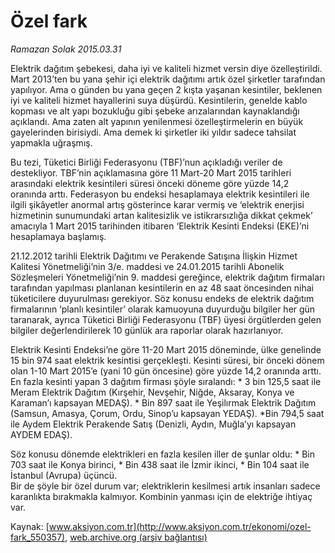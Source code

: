 # Özel fark

*Ramazan Solak 2015.03.31*

<div class="pNewsDetailMainContent" itemprop="articleBody">
 <p>
  Elektrik dağıtım şebekesi, daha iyi ve kaliteli hizmet versin diye özelleştirildi. Mart 2013’ten bu yana şehir içi elektrik dağıtımı artık özel şirketler tarafından yapılıyor. Ama o günden bu yana geçen 2 kışta yaşanan kesintiler, beklenen iyi ve kaliteli hizmet hayallerini suya düşürdü. Kesintilerin, genelde kablo kopması ve alt yapı bozukluğu gibi şebeke arızalarından kaynaklandığı açıklandı. Ama zaten alt yapının yenilenmesi özelleştirmelerin en büyük gayelerinden birisiydi. Ama demek ki şirketler iki yıldır sadece tahsilat yapmakla uğraşmış.
 </p>
 <p>
  Bu tezi, Tüketici Birliği Federasyonu (TBF)’nun açıkladığı veriler de destekliyor. TBF’nin açıklamasına göre 11 Mart-20 Mart 2015 tarihleri arasındaki elektrik kesintileri süresi önceki döneme göre yüzde 14,2 oranında arttı. Federasyon bu endeksi hesaplamaya elektrik kesintileri ile ilgili şikâyetler anormal artış gösterince karar vermiş ve ‘elektrik enerjisi hizmetinin sunumundaki artan kalitesizlik ve istikrarsızlığa dikkat çekmek’ amacıyla 1 Mart 2015 tarihinden itibaren ‘Elektrik Kesinti Endeksi (EKE)’ni hesaplamaya başlamış.
 </p>
 <p>
  21.12.2012 tarihli Elektrik Dağıtımı ve Perakende Satışına İlişkin Hizmet Kalitesi Yönetmeliği’nin 3/e. maddesi ve 24.01.2015 tarihli Abonelik Sözleşmeleri Yönetmeliği’nin 9. maddesi gereğince, elektrik dağıtım firmaları tarafından yapılması planlanan kesintilerin en az 48 saat öncesinden nihai tüketicilere duyurulması gerekiyor. Söz konusu endeks de elektrik dağıtım firmalarının ‘planlı kesintiler’ olarak kamuoyuna duyurduğu bilgiler her gün taranarak, ayrıca Tüketici Birliği Federasyonu (TBF) üyesi örgütlerden gelen bilgiler değerlendirilerek 10 günlük ara raporlar olarak hazırlanıyor.
 </p>
 <p>
  Elektrik Kesinti Endeksi’ne göre 11-20 Mart 2015 döneminde, ülke genelinde 15 bin 974 saat elektrik kesintisi gerçekleşti. Kesinti süresi, bir önceki dönem olan 1-10 Mart 2015’e (yani 10 gün öncesine) göre yüzde 14,2 oranında arttı. En fazla kesinti yapan 3 dağıtım firması şöyle sıralandı: * 3 bin 125,5 saat ile Meram Elektrik Dağıtım (Kırşehir, Nevşehir, Niğde, Aksaray, Konya ve Karaman’ı kapsayan MEDAŞ). * Bin 897 saat ile Yeşilırmak Elektrik Dağıtım (Samsun, Amasya, Çorum, Ordu, Sinop’u kapsayan YEDAŞ). *Bin 794,5 saat ile Aydem Elektrik Perakende Satış (Denizli, Aydın, Muğla’yı kapsayan AYDEM EDAŞ).
 </p>
 <p>
  Söz konusu dönemde elektrikleri en fazla kesilen iller de şunlar oldu: * Bin 703 saat ile Konya birinci, * Bin 438 saat ile İzmir ikinci, * Bin 104 saat ile İstanbul (Avrupa) üçüncü.
  <br>
   Bir de şöyle bir özel durum var; elektriklerin kesilmesi artık insanları sadece karanlıkta bırakmakla kalmıyor. Kombinin yanması için de elektriğe ihtiyaç var.
  </br>
 </p>
</div>


Kaynak: [www.aksiyon.com.tr](http://www.aksiyon.com.tr/ekonomi/ozel-fark_550357), [web.archive.org (arşiv bağlantısı)](http://web.archive.org/web/20150706094309/http://www.aksiyon.com.tr/ekonomi/ozel-fark_550357)
